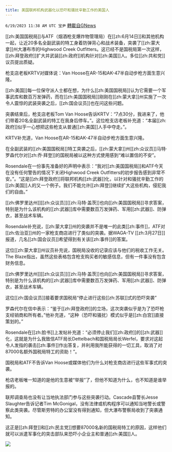 ```yaml
---
title: 美国联邦机构武器化以恐吓和骚扰辛勤工作的美国人
---
```

`6/19/2023 11:38 AM UTC 宝尹` [轉載自GNews](https://gnews.org/articles/1394497)

[[zh:美国国税局]]与ATF（烟酒枪支爆炸物管理局）在[[zh:6月14日]]和其他机构一起，让近20多名全副武装的特工身着防弹背心和战术装备，突袭了[[zh:蒙大拿]]州大瀑布市的Highwood Creek Outfitters。这已经不是国税局第一次这样，[[zh:拜登政府]]扩大并武装[[zh:政府]]机构针对[[zh:美国]]人。多位[[zh:共和党]]议员提出质疑。

枪支店老板KRTV对媒体说：Van Hoose在AR-15和AK-47半自动步枪方面生意兴隆。

[[zh:美国]]每一位保守派人士都在想，为什么[[zh:美国国税局]]认为它需要一个军事武库和数百万发弹药，而在[[zh:美国国税局]]刚刚在[[zh:蒙大拿]]州实施了一次令人震惊的武装突袭之后，[[zh:国会议员]]也在问这些问题。

突袭结束后，枪支店老板Tom Van Hoose告诉KRTV：“7点30分，我进来了，他们带着20名全副武装的特工在我身后停车。”。这位枪支店老板补充道：“本届[[zh:政府]]似乎一心想把这些枪支从普通[[zh:美国]]人手中夺走。”。

KRTV补充道，Van Hoose在AR-15和AK-47半自动步枪方面生意兴隆。

在全副武装的[[zh:美国国税局]]特工突袭之后，[[zh:蒙大拿]]州[[zh:众议员]]马特·罗森代尔对[[zh:乔·拜登]]的国税局被以这种方式使用感到“难以置信的不安”。

Rosendale在一份事先准备好的声明中表示：“我对[[zh:美国国税局]]和ATF今天在没有任何警告的情况下关闭Highwood Creek Outfitters的初步报告感到非常不安。”。“这是[[zh:拜登政府]]将联邦机构[[zh:武器]]化，以针对和骚扰辛勤工作的[[zh:美国]]人的又一个例子。我们不能允许[[zh:拜登]]继续扩大这些机构，侵犯我们的自由。”

[[zh:佛罗里达州]][[zh:众议员]][[zh:马特·盖茨]]也向[[zh:美国国税局]]寻求答案，特别是为什么该机构的[[zh:武器]]库中需要数百万发弹药、军用[[zh:武器]]、防弹衣，甚至战术车辆。

Rosendale补充说，[[zh:蒙大拿]]州的突袭并不是唯一的此类[[zh:事件]]，ATF对[[zh:佐治亚]]州的一家枪支商店进行了类似的突袭。据WAGA-TV [[zh:3月27日]]报道，几名[[zh:国会议员]]希望得到有关该[[zh:事件]]的答案。

这位[[zh:蒙大拿]]州议员补充说，国税局没收的记录应该与他们的税收工作无关。The Blaze指出，虽然这些表格包含枪支购买者的敏感信息，但有一件事没有包含财务信息。

[[zh:佛罗里达州]][[zh:众议员]][[zh:马特·盖茨]]也向[[zh:美国国税局]]寻求答案，特别是为什么该机构的[[zh:武器]]库中需要数百万发弹药、军用[[zh:武器]]、防弹衣，甚至战术车辆。

这位[[zh:国会议员]]接着要求国税局“停止进行这些[[zh:苏联]]式的恐吓突袭”

罗森代尔在信中表示：“鉴于[[zh:拜登政府]]的立场，这次突袭似乎是为了恐吓枪支经销商和所有者。”他补充道，“这种（恐吓和骚扰）模式似乎是[[zh:白宫]]直接策划的。”

Rosendale在[[zh:脸书]]上发帖补充道：“必须停止我们[[zh:政府]]的[[zh:武器]]化，这就是为什么我致信ATF局长Dettelbach和国税局局长Werfel，要求对这起令人发指的袭击[[zh:事件]]作出答复，并利用我所能获得的一切工具，取消了对87000名额外国税局特工的资助！”。

国税局和ATF不告诉Van Hoose或媒体他们为什么对枪支商店进行这些军事式的突袭。

枪店老板唯一知道的是他的生意被“举报”了，但他不知道为什么，也不知道是谁举报的。

联邦调查局也没有让当地执法部门参与这些突袭行动。Cascade县警长Jesse Slaughter告诉记者Tim McGonigal，没有法律或机构程序可以通知当地警长或警察此类突袭。尽管斯劳特的办公室没有得到通知，但大瀑布警察局收到了突袭通知。

这正是[[zh:拜登]]和[[zh:民主党]]想要87000名新的国税局特工的原因，这样他们就可以派遣军事化的突击部队来恐吓小企业主和普通[[zh:美国]]人。

![](https://i.imgur.com/qZ6ymV1.jpg)



